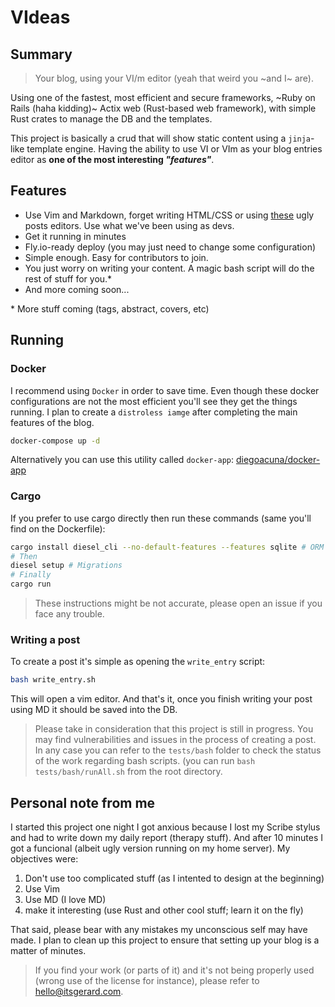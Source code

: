 # VIdeas

## Summary 
> Your blog, using your VI/m editor (yeah that weird you ~and I~ are). 

Using one of the fastest, most efficient and secure frameworks, ~Ruby on Rails (haha kidding)~ Actix web (Rust-based web framework), with simple Rust crates to manage the DB and the templates.

This project is basically a crud that will show static content using a `jinja`-like template engine. Having the ability to use VI or VIm as your blog entries editor as **one of the most interesting _"features"_**.

## Features
- Use Vim and Markdown, forget writing HTML/CSS or using [these](https://wordpress.org/support/files/2018/10/add-new-post.png) ugly posts editors. Use what we've been using as devs.
- Get it running in minutes
- Fly.io-ready deploy (you may just need to change some configuration)
- Simple enough. Easy for contributors to join.
- You just worry on writing your content. A magic bash script will do the rest of stuff for you.*
- And more coming soon...
    

\* More stuff coming (tags, abstract, covers, etc)

## Running

### Docker
I recommend using `Docker` in order to save time. Even though these docker configurations are not the most efficient you'll see they get the things running. I plan to create a `distroless iamge` after completing the main features of the blog.

```bash
docker-compose up -d
```
Alternatively you can use this utility called `docker-app`: [diegoacuna/docker-app](https://github.com/diegoacuna/docker-app)

### Cargo
If you prefer to use cargo directly then run these commands (same you'll find on the Dockerfile):
```bash
cargo install diesel_cli --no-default-features --features sqlite # ORM
# Then
diesel setup # Migrations
# Finally
cargo run
```
> These instructions might be not accurate, please open an issue if you face any trouble.

### Writing a post
To create a post it's simple as opening the `write_entry` script:
```bash
bash write_entry.sh
```
This will open a vim editor. And that's it, once you finish writing your post using MD it should be saved into the DB.

> Please take in consideration that this project is still in progress. You may find vulnerabilities and issues in the process of creating a post. In any case you can refer to the `tests/bash` folder to check the status of the work regarding bash scripts. (you can run `bash tests/bash/runAll.sh` from the root directory.

## Personal note from me
I started this project one night I got anxious because I lost my Scribe stylus and had to write down my daily report (therapy stuff). And after 10 minutes I got a funcional (albeit ugly version running on my home server). My objectives were:
1. Don't use too complicated stuff (as I intented to design at the beginning)
2. Use Vim
3. Use MD (I love MD)
4. make it interesting (use Rust and other cool stuff; learn it on the fly)

That said, please bear with any mistakes my unconscious self may have made. I plan to clean up this project to ensure that setting up your blog is a matter of minutes.

> If you find your work (or parts of it) and it's not being properly used (wrong use of the license for instance), please refer to <hello@itsgerard.com>.

